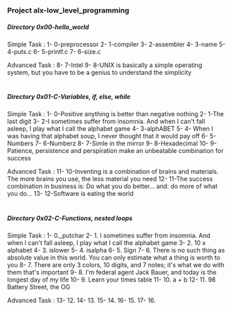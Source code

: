 ### Project alx-low_level_programming

##### Directory 0x00-hello_world
Simple Task :
1- 0-preprocessor
2- 1-compiler
3- 2-assembler
4- 3-name
5- 4-puts.c
6- 5-printf.c
7- 6-size.c

Advanced Task :
8- 7-Intel
9- 8-UNIX is basically a simple operating system, but you have to be a genius to understand the simplicity

#
##### Directory 0x01-C-Variables, if, else, while
Simple Task :
1- 0-Positive anything is better than negative nothing
2- 1-The last digit
3- 2-I sometimes suffer from insomnia. And when I can't fall asleep, I play what I call the alphabet game
4- 3-alphABET
5- 4- When I was having that alphabet soup, I never thought that it would pay off
6- 5-Numbers
7- 6-Numberz
8- 7-Simle in the mirror
9- 8-Hexadecimal
10- 9-Patience, persistence and perspiration make an unbeatable combination for success

Advanced Task :
11- 10-Inventing is a combination of brains and materials. The more brains you use, the less material you need
12- 11-The success combination in business is: Do what you do better... and: do more of what you do...
13- 12-Software is eating the world

#
##### Directory 0x02-C-Functions, nested loops

Simple Task :
1- 0._putchar
2- 1. I sometimes suffer from insomnia. And when I can't fall asleep, I play what I call the alphabet game
3- 2. 10 x alphabet
4- 3. islower
5- 4. isalpha
6- 5. Sign
7- 6. There is no such thing as absolute value in this world. You can only estimate what a thing is worth to you
8- 7. There are only 3 colors, 10 digits, and 7 notes; it's what we do with them that's important
9- 8. I'm federal agent Jack Bauer, and today is the longest day of my life
10- 9. Learn your times table
11- 10. a + b
12- 11. 98 Battery Street, the OG

Advanced Task :
13- 12. 
14- 13. 
15- 14. 
16- 15. 
17- 16.
